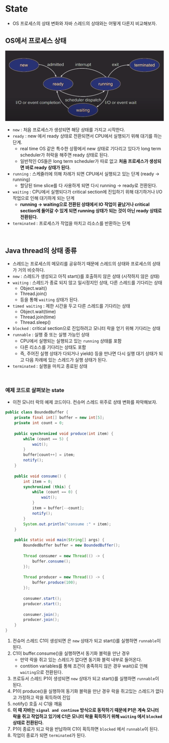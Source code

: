 # State
- OS 프로세스의 상태 변화와 자바 스레드의 상태와는 어떻게 다른지 비교해보자.

## OS에서 프로세스 상태

![img.png](img/state/img.png)

- `new` : 처음 프로세스가 생성되면 해당 상태를 가지고 시작한다.
- `ready` : new 에서 ready 상태로 전환되면서 CPU에서 실행되기 위해 대기를 하는 단계.
  - real time OS 같은 특수한 상황에서 new 상태로 기다리고 있다가 long term scheduler가 허락을 해주면 ready 상태로 된다.
  - 일반적인 OS들은 long term scheduler가 따로 없고 **처음 프로세스가 생성되면 바로 ready 상태가 된다.**
- `running` : 스케쥴러에 의해 차례가 되면 CPU에서 실행되고 있는 단계 (ready -> running)
  - 할당된 time slice를 다 사용하게 되면 다시 running -> ready로 전환된다.
- `waiting` : CPU에서 실행되다가 critical section에 진입하기 위해 대기하거나 I/O 작업으로 인해 대기하게 되는 단계
  - **running -> waiting으로 전환된 상태에서 IO 작업이 끝났거나 critical section에 들어갈 수 있게 되면 running 상태가 되는 것이 아닌 ready 상태로 전환된다.**
- `terminated` : 프로세스가 작업을 마치고 리소스를 반환하는 단계

<br>

## Java thread의 상태 종류
- 스레드는 프로세스의 메모리를 공유하기 때문에 스레드의 상태와 프로세스의 상태가 거의 비슷하다.
- `new` : 스레드가 생성되고 아직 start()를 호출하지 않은 상태 (시작하지 않은 상태)
- `waiting` : 스레드가 종료 되지 않고 일시정지인 상태, 다른 스레드를 기다리는 상태
  - Object.wait()
  - Thread.join()
  - 등을 통해 `waiting` 상태가 된다.
- `timed waiting` : 제한 시간을 두고 다른 스레드를 기다리는 상태
  - Object.wait(time)
  - Thread.join(time)
  - Thread.sleep()
- `blocked` : critical section으로 진입하려고 모니터 락을 얻기 위해 기다리는 상태
- `runnable` : 실행 중 또는 실행 가능인 상태
  - CPU에서 실행되는 실행되고 있는 `running` 상태를 포함
  - 다른 리소스를 기다리는 상태도 포함
  - 즉, 주어진 실행 상태가 다되거나 yield() 등을 만나면 다시 실행 대기 상태가 되고 다음 차례에 있는 스레드가 실행 상태가 된다.
- `terminated` : 실행을 마치고 종료된 상태

<br>

### 예제 코드로 살펴보는 state
- 이전 모니터 락의 예제 코드이다. 컨슈머 스레드 위주로 상태 변화를 파악해보자.
```java
public class BoundedBuffer {
    private final int[] buffer = new int[5];
    private int count = 0;

    public synchronized void produce(int item) {
        while (count == 5) {
            wait();
        }
        buffer[count++] = item;
        notify();
    }
    
    public void consume() {
        int item = 0;
        synchronized (this) {
            while (count == 0) {
                wait();
            }
            item = buffer[--count];
            notify();
        }
        System.out.println("consume :" + item);
    }
    
    public static void main(String[] args) {
        BoundedBuffer buffer = new BoundedBuffer();
        
        Thread consumer = new Thread(() -> {
            buffer.consume();
        });
        
        Thread producer = new Thread(() -> {
            buffer.produce(100);
        });
        
        consumer.start();
        producer.start();
        
        consumer.join();
        producer.join();
    }
}
```
1. 컨슈머 스레드 C1이 생성되면 은 `new` 상태가 되고 start()를 실행하면 `runnable`이 된다.
2. C1이 buffer.consume()을 실행하면서 동기화 블럭을 만난 경우
   - 만약 락을 쥐고 있는 스레드가 없다면 동기화 블럭 내부로 들어온다.
   - contition variables를 통해 조건이 충족하지 않은 경우 wait()로 인해 `waiting`으로 전환된다.
3. 프로듀서 스레드 P1이 생성되면 `new` 상태가 되고 start()를 실행하면 `runnable`이 된다.
4. P1이 produce()을 실행하여 동기화 블럭을 만난 경우 락을 쥐고있는 스레드가 없다고 가정하고 락을 획득하여 진입
5. notify() 호출 시 C1을 깨움 
6. **이 때 자바는 `signal and continue` 방식으로 동작하기 때문에 P1은 계속 모니터 락을 쥐고 작업하고 있기에 C1은 모니터 락을 획득하기 위해 `waiting` 에서 `blocked` 상태로 
   전환된다.**
7. P1이 종료가 되고 락을 반납하여 C1이 획득하면 `blocked` 에서 `runnable`이 된다.
8. 작업이 종료가 되면 `terminated`가 된다.